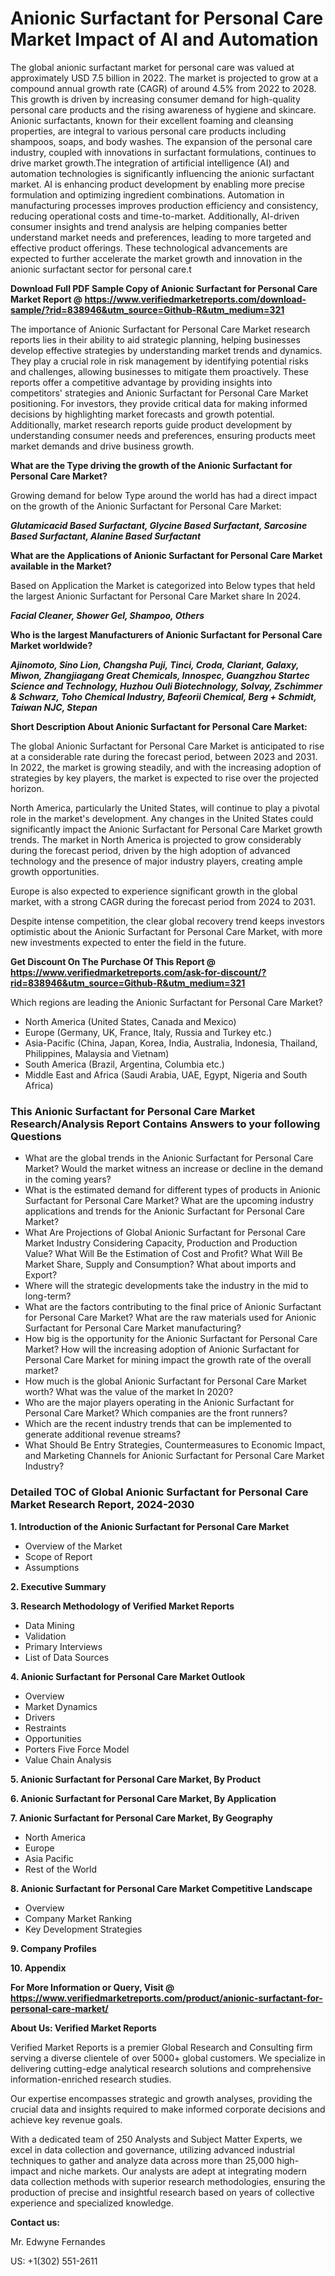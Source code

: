 <meta name="title" content="Global Anionic Surfactant for Personal Care Market Impact of AI and Automation"><meta name="description" content="The global anionic surfactant market for personal care was valued at approximately USD 7.5 billion in 2022. The market is projected to grow at a compound annual growth ra"><meta name="title" content="Anionic Surfactant for Personal Care Market Size, Share, Scope, Trends, Growth, Opportunities, Analysis, Forecast"><h1>Anionic Surfactant for Personal Care Market Impact of AI and Automation</h1>The global anionic surfactant market for personal care was valued at approximately USD 7.5 billion in 2022. The market is projected to grow at a compound annual growth rate (CAGR) of around 4.5% from 2022 to 2028. This growth is driven by increasing consumer demand for high-quality personal care products and the rising awareness of hygiene and skincare. Anionic surfactants, known for their excellent foaming and cleansing properties, are integral to various personal care products including shampoos, soaps, and body washes. The expansion of the personal care industry, coupled with innovations in surfactant formulations, continues to drive market growth.The integration of artificial intelligence (AI) and automation technologies is significantly influencing the anionic surfactant market. AI is enhancing product development by enabling more precise formulation and optimizing ingredient combinations. Automation in manufacturing processes improves production efficiency and consistency, reducing operational costs and time-to-market. Additionally, AI-driven consumer insights and trend analysis are helping companies better understand market needs and preferences, leading to more targeted and effective product offerings. These technological advancements are expected to further accelerate the market growth and innovation in the anionic surfactant sector for personal care.t</p><p id="" class=""><strong>Download Full PDF Sample Copy of Anionic Surfactant for Personal Care Market Report @ <a href="https://www.verifiedmarketreports.com/download-sample/?rid=838946&utm_source=Github-R&utm_medium=321" target="_blank">https://www.verifiedmarketreports.com/download-sample/?rid=838946&utm_source=Github-R&utm_medium=321</a></strong></p><p>The importance of&nbsp;Anionic Surfactant for Personal Care Market research reports lies in their ability to aid strategic planning, helping businesses develop effective strategies by understanding market trends and dynamics. They play a crucial role in risk management by identifying potential risks and challenges, allowing businesses to mitigate them proactively. These reports offer a competitive advantage by providing insights into competitors' strategies and Anionic Surfactant for Personal Care Market positioning. For investors, they provide critical data for making informed decisions by highlighting market forecasts and growth potential. Additionally, market research reports guide product development by understanding consumer needs and preferences, ensuring products meet market demands and drive business growth.</p><p><strong>What are the&nbsp;Type driving the growth of the Anionic Surfactant for Personal Care Market?</strong></p><p id="" class="">Growing demand for below Type around the world has had a direct impact on the growth of the Anionic Surfactant for Personal Care Market:</p><em><strong>Glutamicacid Based Surfactant, Glycine Based Surfactant, Sarcosine Based Surfactant, Alanine Based Surfactant</strong></em></p><strong>What are the&nbsp;Applications&nbsp;of Anionic Surfactant for Personal Care Market available in the Market?</strong></p><p id="" class="">Based on Application the Market is categorized into Below types that held the largest Anionic Surfactant for Personal Care Market share In 2024.</p><em><strong>Facial Cleaner, Shower Gel, Shampoo, Others</strong></em></p><strong>Who is the largest Manufacturers of Anionic Surfactant for Personal Care Market worldwide?</strong></p><p><em><strong>Ajinomoto, Sino Lion, Changsha Puji, Tinci, Croda, Clariant, Galaxy, Miwon, Zhangjiagang Great Chemicals, Innospec, Guangzhou Startec Science and Technology, Huzhou Ouli Biotechnology, Solvay, Zschimmer & Schwarz, Toho Chemical Industry, Bafeorii Chemical, Berg + Schmidt, Taiwan NJC, Stepan</strong></em></p><p id="" class=""><strong>Short Description About Anionic Surfactant for Personal Care Market:</strong></p><p>The global Anionic Surfactant for Personal Care Market is anticipated to rise at a considerable rate during the forecast period, between 2023 and 2031. In 2022, the market is growing steadily, and with the increasing adoption of strategies by key players, the market is expected to rise over the projected horizon.</p><p>North America, particularly the United States, will continue to play a pivotal role in the market's development. Any changes in the United States could significantly impact the Anionic Surfactant for Personal Care Market growth trends. The market in North America is projected to grow considerably during the forecast period, driven by the high adoption of advanced technology and the presence of major industry players, creating ample growth opportunities.</p><p>Europe is also expected to experience significant growth in the global market, with a strong CAGR during the forecast period from 2024 to 2031.</p><p>Despite intense competition, the clear global recovery trend keeps investors optimistic about the Anionic Surfactant for Personal Care Market, with more new investments expected to enter the field in the future.</p><p id="" class=""><strong>Get Discount On The Purchase Of This Report @ <a href="https://www.verifiedmarketreports.com/ask-for-discount/?rid=838946&utm_source=Github-R&utm_medium=321" target="_blank">https://www.verifiedmarketreports.com/ask-for-discount/?rid=838946&utm_source=Github-R&utm_medium=321</a></strong></p>Which regions are leading the Anionic Surfactant for Personal Care Market?</p><ul><li>North America (United States, Canada and Mexico)</li><li>Europe (Germany, UK, France, Italy, Russia and Turkey etc.)</li><li>Asia-Pacific (China, Japan, Korea, India, Australia, Indonesia, Thailand, Philippines, Malaysia and Vietnam)</li><li>South America (Brazil, Argentina, Columbia etc.)</li><li>Middle East and Africa (Saudi Arabia, UAE, Egypt, Nigeria and South Africa)</li></ul><h3 id="" class="">This Anionic Surfactant for Personal Care Market Research/Analysis Report Contains Answers to your following Questions</h3><ul><li>What are the global trends in the Anionic Surfactant for Personal Care Market? Would the market witness an increase or decline in the demand in the coming years?</li><li>What is the estimated demand for different types of products in Anionic Surfactant for Personal Care Market? What are the upcoming industry applications and trends for the Anionic Surfactant for Personal Care Market?</li><li>What Are Projections of Global Anionic Surfactant for Personal Care Market Industry Considering Capacity, Production and Production Value? What Will Be the Estimation of Cost and Profit? What Will Be Market Share, Supply and Consumption? What about imports and Export?</li><li>Where will the strategic developments take the industry in the mid to long-term?</li><li>What are the factors contributing to the final price of Anionic Surfactant for Personal Care Market? What are the raw materials used for Anionic Surfactant for Personal Care Market manufacturing?</li><li>How big is the opportunity for the Anionic Surfactant for Personal Care Market? How will the increasing adoption of Anionic Surfactant for Personal Care Market for mining impact the growth rate of the overall market?</li><li>How much is the global Anionic Surfactant for Personal Care Market worth? What was the value of the market In 2020?</li><li>Who are the major players operating in the Anionic Surfactant for Personal Care Market? Which companies are the front runners?</li><li>Which are the recent industry trends that can be implemented to generate additional revenue streams?</li><li>What Should Be Entry Strategies, Countermeasures to Economic Impact, and Marketing Channels for Anionic Surfactant for Personal Care Market Industry?</li></ul><h3 id="" class="">Detailed TOC of Global Anionic Surfactant for Personal Care Market Research Report, 2024-2030</h3><p id="" class=""><strong>1. Introduction of the Anionic Surfactant for Personal Care Market</strong></p><ul><li>Overview of the Market</li><li>Scope of Report</li><li>Assumptions</li></ul><p id="" class=""><strong>2. Executive Summary</strong></p><p id="" class=""><strong>3. Research Methodology of Verified Market Reports</strong></p><ul><li>Data Mining</li><li>Validation</li><li>Primary Interviews</li><li>List of Data Sources</li></ul><p id="" class=""><strong>4. Anionic Surfactant for Personal Care Market Outlook</strong></p><ul><li>Overview</li><li>Market Dynamics</li><li>Drivers</li><li>Restraints</li><li>Opportunities</li><li>Porters Five Force Model</li><li>Value Chain Analysis</li></ul><p id="" class=""><strong>5. Anionic Surfactant for Personal Care Market, By Product</strong></p><p id="" class=""><strong>6. Anionic Surfactant for Personal Care Market, By Application</strong></p><p id="" class=""><strong>7. Anionic Surfactant for Personal Care Market, By Geography</strong></p><ul><li>North America</li><li>Europe</li><li>Asia Pacific</li><li>Rest of the World</li></ul><p id="" class=""><strong>8. Anionic Surfactant for Personal Care Market Competitive Landscape</strong></p><ul><li>Overview</li><li>Company Market Ranking</li><li>Key Development Strategies</li></ul><p id="" class=""><strong>9. Company Profiles</strong></p><p id="" class=""><strong>10. Appendix</strong></p><p id="" class=""><strong>For More Information or Query, Visit @ <a href="https://www.verifiedmarketreports.com/product/anionic-surfactant-for-personal-care-market/" target="_blank">https://www.verifiedmarketreports.com/product/anionic-surfactant-for-personal-care-market/</a></strong></p><p id="" class=""><strong>About Us: Verified Market Reports</strong></p><p id="" class="">Verified Market Reports is a premier Global Research and Consulting firm serving a diverse clientele of over 5000+ global customers. We specialize in delivering cutting-edge analytical research solutions and comprehensive information-enriched research studies.</p><p id="" class="">Our expertise encompasses strategic and growth analyses, providing the crucial data and insights required to make informed corporate decisions and achieve key revenue goals.</p><p id="" class="">With a dedicated team of 250 Analysts and Subject Matter Experts, we excel in data collection and governance, utilizing advanced industrial techniques to gather and analyze data across more than 25,000 high-impact and niche markets. Our analysts are adept at integrating modern data collection methods with superior research methodologies, ensuring the production of precise and insightful research based on years of collective experience and specialized knowledge.</p><p id="" class=""><strong>Contact us:</strong></p><p id="" class="">Mr. Edwyne Fernandes</p><p id="" class="">US: +1(302) 551-2611</p>